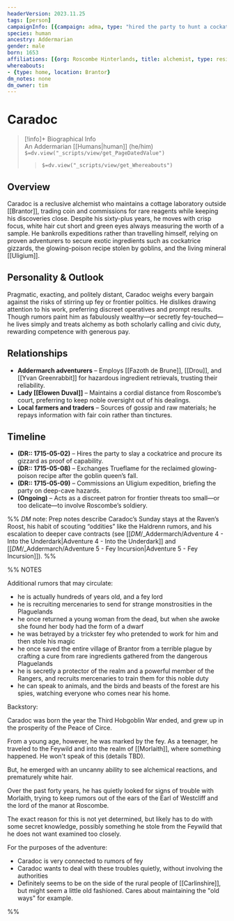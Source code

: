 ```yaml
---
headerVersion: 2023.11.25
tags: [person]
campaignInfo: [{campaign: adma, type: "hired the party to hunt a cockatrice", date: 1715-05-02}, {campaign: adma, type: "commissioned the recovery of the glowing poison formula and supplied Trueflame", date: 1715-05-08}, {campaign: adma, type: "tasked the party with retrieving uligium", date: 1715-05-09}]
species: human
ancestry: Addermarian
gender: male
born: 1653
affiliations: [{org: Roscombe Hinterlands, title: alchemist, type: resident}]
whereabouts:
- {type: home, location: Brantor}
dm_notes: none
dm_owner: tim
---
```

# Caradoc
>[!info]+ Biographical Info  
> An Addermarian [[Humans|human]] (he/him)  
> `$=dv.view("_scripts/view/get_PageDatedValue")`  
>> `$=dv.view("_scripts/view/get_Whereabouts")`

## Overview
Caradoc is a reclusive alchemist who maintains a cottage laboratory outside [[Brantor]], trading coin and commissions for rare reagents while keeping his discoveries close. Despite his sixty-plus years, he moves with crisp focus, white hair cut short and green eyes always measuring the worth of a sample. He bankrolls expeditions rather than travelling himself, relying on proven adventurers to secure exotic ingredients such as cockatrice gizzards, the glowing-poison recipe stolen by goblins, and the living mineral [[Uligium]].

## Personality & Outlook
Pragmatic, exacting, and politely distant, Caradoc weighs every bargain against the risks of stirring up fey or frontier politics. He dislikes drawing attention to his work, preferring discreet operatives and prompt results. Though rumors paint him as fabulously wealthy—or secretly fey-touched—he lives simply and treats alchemy as both scholarly calling and civic duty, rewarding competence with generous pay.

## Relationships
- **Addermarch adventurers** – Employs [[Fazoth de Brune]], [[Drou]], and [[Yvan Greenrabbit]] for hazardous ingredient retrievals, trusting their reliability.  
- **Lady [[Elowen Duval]]** – Maintains a cordial distance from Roscombe’s court, preferring to keep noble oversight out of his dealings.  
- **Local farmers and traders** – Sources of gossip and raw materials; he repays information with fair coin rather than tinctures.

## Timeline
- **(DR:: 1715-05-02)** – Hires the party to slay a cockatrice and procure its gizzard as proof of capability.  
- **(DR:: 1715-05-08)** – Exchanges Trueflame for the reclaimed glowing-poison recipe after the goblin queen’s fall.  
- **(DR:: 1715-05-09)** – Commissions an Uligium expedition, briefing the party on deep-cave hazards.  
- **(Ongoing)** – Acts as a discreet patron for frontier threats too small—or too delicate—to involve Roscombe’s soldiery.

%% _DM_ note: Prep notes describe Caradoc’s Sunday stays at the Raven’s Roost, his habit of scouting “oddities” like the Haldrenn rumors, and his escalation to deeper cave contracts (see [[_DM_/_Addermarch/Adventure 4 - Into the Underdark|Adventure 4 - Into the Underdark]] and [[_DM_/_Addermarch/Adventure 5 - Fey Incursion|Adventure 5 - Fey Incursion]]). %%

%% NOTES

Additional rumors that may circulate:
- he is actually hundreds of years old, and a fey lord
- he is recruiting mercenaries to send for strange monstrosities in the Plaguelands
- he once returned a young woman from the dead, but when she awoke she found her body had the form of a dwarf
- he was betrayed by a trickster fey who pretended to work for him and then stole his magic
- he once saved the entire village of Brantor from a terrible plague by crafting a cure from rare ingredients gathered from the dangerous Plaguelands
- he is secretly a protector of the realm and a powerful member of the Rangers, and recruits mercenaries to train them for this noble duty
- he can speak to animals, and the birds and beasts of the forest are his spies, watching everyone who comes near his home.

Backstory:

Caradoc was born the year the Third Hobgoblin War ended, and grew up in the prosperity of the Peace of Circe. 

From a young age, however, he was marked by the fey. As a teenager, he traveled to the Feywild and into the realm of [[Morlaith]], where something happened. He won't speak of this (details TBD). 

But, he emerged with an uncanny ability to see alchemical reactions, and prematurely white hair. 

Over the past forty years, he has quietly looked for signs of trouble with Morlaith, trying to keep rumors out of the ears of the Earl of Westcliff and the lord of the manor at Roscombe. 

The exact reason for this is not yet determined, but likely has to do with some secret knowledge, possibly something he stole from the Feywild that he does not want examined too closely. 

For the purposes of the adventure:
- Caradoc is very connected to rumors of fey
- Caradoc wants to deal with these troubles quietly, without involving the authorities
- Definitely seems to be on the side of the rural people of [[Carlinshire]], but might seem a little old fashioned. Cares about maintaining the "old ways" for example. 

%%
